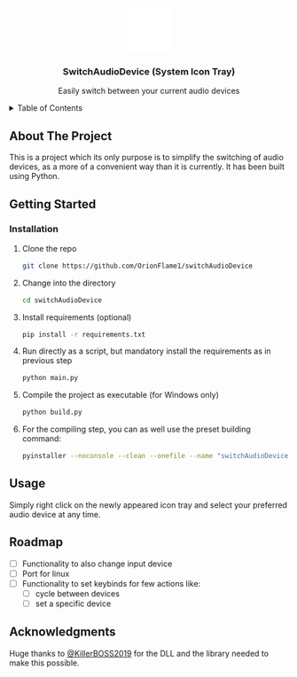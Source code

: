 <div align="center">
    <img src="static/icon.ico" alt="Logo" width="80" height="80">

  <h3 align="center">SwitchAudioDevice (System Icon Tray)</h3>

  <p align="center">
    Easily switch between your current audio devices
  </p>
</div>

<details>
  <summary>Table of Contents</summary>
  <ol>
    <li>
      <a href="#about-the-project">About The Project</a>
    </li>
    <li><a href="#getting-started">Getting Started</a>
      <ul>
        <li><a href="#installation">Installation</a></li>
      </ul>
    </li>
    <li><a href="#usage">Usage</a></li>
    <li><a href="#roadmap">Roadmap</a></li>
    <li><a href="#acknowledgments">Acknowledgments</a></li>
  </ol>
</details>

## About The Project

This is a project which its only purpose is to simplify the switching of audio devices, as a more of a convenient way than it is currently. It has been built using Python.

## Getting Started

### Installation

1. Clone the repo
   ```sh
   git clone https://github.com/OrionFlame1/switchAudioDevice
   ```
2. Change into the directory
   ```sh
   cd switchAudioDevice
   ```
3. Install requirements (optional)
   ```sh
   pip install -r requirements.txt
   ```
4. Run directly as a script, but mandatory install the requirements as in previous step
   ```sh
   python main.py
   ```
5. Compile the project as executable (for Windows only)
   ```sh
   python build.py
   ```

6. For the compiling step, you can as well use the preset building command:
   ```sh
   pyinstaller --noconsole --clean --onefile --name "switchAudioDevice" --icon=static\icon.ico --add-binary "AudioDLL.dll;." --add-data "audioUtil;audioUtil" --add-data "static;static" --hidden-import=all main.py
   ```

## Usage

Simply right click on the newly appeared icon tray and select your preferred audio device at any time.

## Roadmap

- [ ] Functionality to also change input device
- [ ] Port for linux
- [ ] Functionality to set keybinds for few actions like:
    - [ ] cycle between devices
    - [ ] set a specific device
    
## Acknowledgments

Huge thanks to [@KillerBOSS2019](https://github.com/KillerBOSS2019) for the DLL and the library needed to make this possible.